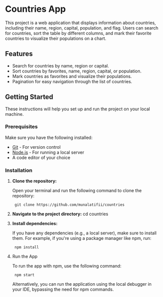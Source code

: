 # Countries App

This project is a web application that displays information about countries, including their name, region, capital, population, and flag. Users can search for countries, sort the table by different columns, and mark their favorite countries to visualize their populations on a chart.

## Features

- Search for countries by name, region or capital.
- Sort countries by favorites, name, region, capital, or population.
- Mark countries as favorites and visualize their populations.
- Pagination for easy navigation through the list of countries.

## Getting Started

These instructions will help you set up and run the project on your local machine.

### Prerequisites

Make sure you have the following installed:

- [Git](https://git-scm.com/downloads) - For version control
- [Node.js](https://nodejs.org/en/download/) - For running a local server
- A code editor of your choice

### Installation

1. **Clone the repository:**

   Open your terminal and run the following command to clone the repository:

        git clone https://github.com/munalatifii/countries

2. **Navigate to the project directory:**
        cd countries

3. **Install dependencies:**

    If you have any dependencies (e.g., a local server), make sure to install them. For example, if you're using a package manager like npm, run:
    
        npm install

4. Run the App
    
    To run the app with npm, use the following command:
    
        npm start

    Alternatively, you can run the application using the local debugger in your IDE, bypassing the need for npm commands.